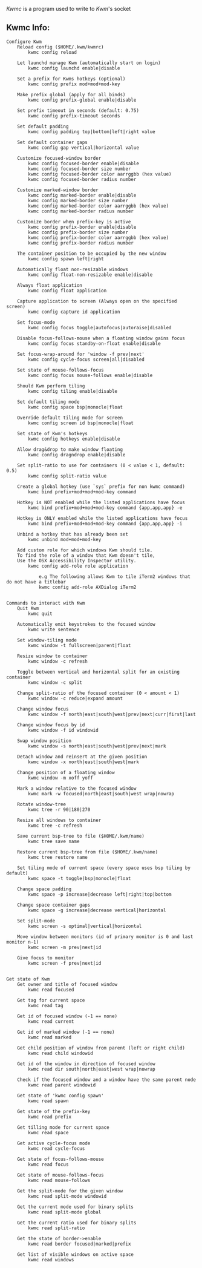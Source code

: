 *Kwmc* is a program used to write to *Kwm*'s socket

## Kwmc Info:
    Configure Kwm
        Reload config ($HOME/.kwm/kwmrc)
            kwmc config reload

        Let launchd manage Kwm (automatically start on login)
            kwmc config launchd enable|disable

        Set a prefix for Kwms hotkeys (optional)
            kwmc config prefix mod+mod+mod-key

        Make prefix global (apply for all binds)
            kwmc config prefix-global enable|disable

        Set prefix timeout in seconds (default: 0.75)
            kwmc config prefix-timeout seconds

        Set default padding
            kwmc config padding top|bottom|left|right value

        Set default container gaps
            kwmc config gap vertical|horizontal value

        Customize focused-window border
            kwmc config focused-border enable|disable
            kwmc config focused-border size number
            kwmc config focused-border color aarrggbb (hex value)
            kwmc config focused-border radius number

        Customize marked-window border
            kwmc config marked-border enable|disable
            kwmc config marked-border size number
            kwmc config marked-border color aarrggbb (hex value)
            kwmc config marked-border radius number

        Customize border when prefix-key is active
            kwmc config prefix-border enable|disable
            kwmc config prefix-border size number
            kwmc config prefix-border color aarrggbb (hex value)
            kwmc config prefix-border radius number

        The container position to be occupied by the new window
            kwmc config spawn left|right

        Automatically float non-resizable windows
            kwmc config float-non-resizable enable|disable

        Always float application
            kwmc config float application

        Capture application to screen (Always open on the specified screen)
            kwmc config capture id application

        Set focus-mode
            kwmc config focus toggle|autofocus|autoraise|disabled

        Disable focus-follows-mouse when a floating window gains focus
            kwmc config focus standby-on-float enable|disable

        Set focus-wrap-around for 'window -f prev|next'
            kwmc config cycle-focus screen|all|disabled

        Set state of mouse-follows-focus
            kwmc config focus mouse-follows enable|disable

        Should Kwm perform tiling
            kwmc config tiling enable|disable

        Set default tiling mode
            kwmc config space bsp|monocle|float

        Override default tiling mode for screen
            kwmc config screen id bsp|monocle|float

        Set state of Kwm's hotkeys
            kwmc config hotkeys enable|disable

        Allow drag&drop to make window floating
            kwmc config dragndrop enable|disable

        Set split-ratio to use for containers (0 < value < 1, default: 0.5)
            kwmc config split-ratio value

        Create a global hotkey (use `sys` prefix for non kwmc command)
            kwmc bind prefix+mod+mod+mod-key command

        Hotkey is NOT enabled while the listed applications have focus
            kwmc bind prefix+mod+mod+mod-key command {app,app,app} -e

        Hotkey is ONLY enabled while the listed applications have focus
            kwmc bind prefix+mod+mod+mod-key command {app,app,app} -i

        Unbind a hotkey that has already been set
            kwmc unbind mod+mod+mod-key

        Add custom role for which windows Kwm should tile.
        To find the role of a window that Kwm doesn't tile,
        Use the OSX Accessibility Inspector utility.
            kwmc config add-role role application

                e.g The following allows Kwm to tile iTerm2 windows that do not have a titlebar
                kwmc config add-role AXDialog iTerm2


    Commands to interact with Kwm
        Quit Kwm
            kwmc quit

        Automatically emit keystrokes to the focused window
            kwmc write sentence

        Set window-tiling mode
            kwmc window -t fullscreen|parent|float

        Resize window to container
            kwmc window -c refresh

        Toggle between vertical and horizontal split for an existing container
            kwmc window -c split

        Change split-ratio of the focused container (0 < amount < 1)
            kwmc window -c reduce|expand amount

        Change window focus
            kwmc window -f north|east|south|west|prev|next|curr|first|last

        Change window focus by id
            kwmc window -f id windowid

        Swap window position
            kwmc window -s north|east|south|west|prev|next|mark

        Detach window and reinsert at the given position
            kwmc window -x north|east|south|west|mark

        Change position of a floating window
            kwmc window -m xoff yoff

        Mark a window relative to the focused window
            kwmc mark -w focused|north|east|south|west wrap|nowrap

        Rotate window-tree
            kwmc tree -r 90|180|270

        Resize all windows to container
            kwmc tree -c refresh

        Save current bsp-tree to file ($HOME/.kwm/name)
            kwmc tree save name

        Restore current bsp-tree from file ($HOME/.kwm/name)
            kwmc tree restore name

        Set tiling mode of current space (every space uses bsp tiling by default)
            kwmc space -t toggle|bsp|monocle|float

        Change space padding
            kwmc space -p increase|decrease left|right|top|bottom

        Change space container gaps
            kwmc space -g increase|decrease vertical|horizontal

        Set split-mode
            kwmc screen -s optimal|vertical|horizontal

        Move window between monitors (id of primary monitor is 0 and last monitor n-1)
            kwmc screen -m prev|next|id

        Give focus to monitor
            kwmc screen -f prev|next|id


    Get state of Kwm
        Get owner and title of focused window
            kwmc read focused

        Get tag for current space
            kwmc read tag

        Get id of focused window (-1 == none)
            kwmc read current

        Get id of marked window (-1 == none)
            kwmc read marked

        Get child position of window from parent (left or right child)
            kwmc read child windowid

        Get id of the window in direction of focused window
            kwmc read dir south|north|east|west wrap|nowrap

        Check if the focused window and a window have the same parent node
            kwmc read parent windowid

        Get state of 'kwmc config spawn'
            kwmc read spawn

        Get state of the prefix-key
            kwmc read prefix

        Get tilling mode for current space
            kwmc read space

        Get active cycle-focus mode
            kwmc read cycle-focus

        Get state of focus-follows-mouse
            kwmc read focus

        Get state of mouse-follows-focus
            kwmc read mouse-follows

        Get the split-mode for the given window
            kwmc read split-mode windowid

        Get the current mode used for binary splits
            kwmc read split-mode global

        Get the current ratio used for binary splits
            kwmc read split-ratio

        Get the state of border->enable
            kwmc read border focused|marked|prefix

        Get list of visible windows on active space
            kwmc read windows
